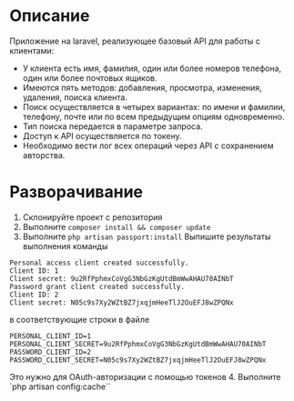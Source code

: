 # Описание 
Приложение на laravel, реализующее базовый API для работы с клиентами: 
- У клиента есть имя, фамилия, один или более номеров телефона, один или более почтовых ящиков. 
- Имеются пять методов: добавления, просмотра, изменения, удаления, поиска клиента. 
- Поиск осуществляется в четырех вариантах: по имени и фамилии, телефону, почте или по всем предыдущим опциям одновременно. 
- Тип поиска передается в параметре запроса. 
- Доступ к API осуществляется по токену. 
- Необходимо вести лог всех операций через API с сохранением авторства.

# Разворачивание
1. Склонируйте проект с репозитория
2. Выполните `composer install && composer update`
3. Выполните `php artisan passport:install`
Выпишите результаты выполнения команды
````
Personal access client created successfully.
Client ID: 1
Client secret: 9u2RfPphmxCoVgG3NbGzKgUtdBmWwAHAU70AINbT
Password grant client created successfully.
Client ID: 2
Client secret: N05c9s7Xy2WZtBZ7jxqjmHeeTlJ2OuEFJ8wZPQNx
````
в соответствующие строки в файле
````
PERSONAL_CLIENT_ID=1
PERSONAL_CLIENT_SECRET=9u2RfPphmxCoVgG3NbGzKgUtdBmWwAHAU70AINbT
PASSWORD_CLIENT_ID=2
PASSWORD_CLIENT_SECRET=N05c9s7Xy2WZtBZ7jxqjmHeeTlJ2OuEFJ8wZPQNx
````
Это нужно для OAuth-авторизации с помощью токенов
4. Выполните `php artisan config:cache``
